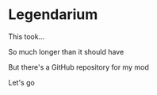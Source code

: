 # Legendarium
This took...

So much longer than it should have

But there's a GitHub repository for my mod

Let's go
